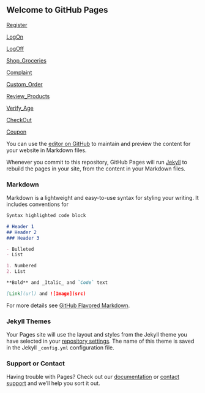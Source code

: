 ## Welcome to GitHub Pages

[Register](Use-Case-Register.html)

[LogOn](LogOn.html)

[LogOff](LogOff.html)

[Shop_Groceries](Shop_Groceries)

[Complaint](Complaint.html)

[Custom_Order](Custom_Order.html)

[Review_Products](Review_Products.html)

[Verify_Age](Verify_Age.html)

[CheckOut](CheckOut.html)

[Coupon](Coupon.html)

You can use the [editor on GitHub](https://github.com/ayoutzy/grocery/edit/gh-pages/index.md) to maintain and preview the content for your website in Markdown files.

Whenever you commit to this repository, GitHub Pages will run [Jekyll](https://jekyllrb.com/) to rebuild the pages in your site, from the content in your Markdown files.

### Markdown

Markdown is a lightweight and easy-to-use syntax for styling your writing. It includes conventions for

```markdown
Syntax highlighted code block

# Header 1
## Header 2
### Header 3

- Bulleted
- List

1. Numbered
2. List

**Bold** and _Italic_ and `Code` text

[Link](url) and ![Image](src)
```

For more details see [GitHub Flavored Markdown](https://guides.github.com/features/mastering-markdown/).

### Jekyll Themes

Your Pages site will use the layout and styles from the Jekyll theme you have selected in your [repository settings](https://github.com/ayoutzy/grocery/settings). The name of this theme is saved in the Jekyll `_config.yml` configuration file.

### Support or Contact

Having trouble with Pages? Check out our [documentation](https://docs.github.com/categories/github-pages-basics/) or [contact support](https://support.github.com/contact) and we’ll help you sort it out.
